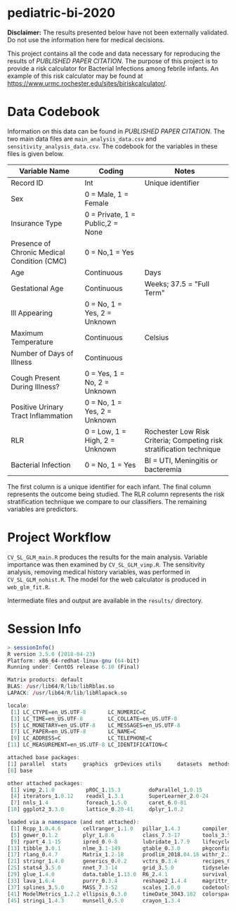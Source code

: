 # pediatric-bi-2020

**Disclaimer:** The results presented below have not been externally validated. Do not use the information here for medical decisions.

This project contains all the code and data necessary for reproducing the results of *PUBLISHED PAPER CITATION*. The purpose of this project is to provide a risk calculator for Bacterial Infections among febrile infants. An example of this risk calculator may be found at https://www.urmc.rochester.edu/sites/biriskcalculator/.

# Data Codebook

Information on this data can be found in *PUBLISHED PAPER CITATION*. The two main data files are `main_analysis_data.csv` and `sensitivity_analysis_data.csv`. The codebook for the variables in these files is given below.

Variable Name | Coding | Notes
--------------|--------|------------
Record ID| Int | Unique identifier
Sex|0 = Male, 1 = Female| 
Insurance Type|0 = Private, 1 = Public,2 = None|
Presence of Chronic Medical Condition (CMC)|0 = No,1 = Yes|
Age|Continuous | Days
Gestational Age|Continuous | Weeks; 37.5 = "Full Term"
Ill Appearing|0 = No, 1 = Yes, 2 = Unknown|
Maximum Temperature| Continuous | Celsius
Number of Days of Illness| Continuous |
Cough Present During Illness?|0 = Yes, 1 = No, 2 = Unknown|
Positive Urinary Tract Inflammation|0 = No, 1 = Yes, 2 = Unknown|
RLR|0 = Low, 1 = High, 2 = Unknown|Rochester Low Risk Criteria; Competing risk stratification technique
Bacterial Infection|0 = No, 1 = Yes|BI = UTI, Meningitis or bacteremia

The first column is a unique identifier for each infant. The final column represents the outcome being studied. The RLR column represents the risk stratification technique we compare to our classifiers. The remaining variables are predictors.

# Project Workflow

`CV_SL_GLM_main.R` produces the results for the main analysis. Variable importance was then examined by `CV_SL_GLM_vimp.R`. The sensitivity analysis, removing medical history variables, was performed in `CV_SL_GLM_nohist.R`. The model for the web calculator is produced in `web_glm_fit.R`.

Intermediate files and output are available in the `results/` directory.

# Session Info

```r
> sessionInfo()
R version 3.5.0 (2018-04-23)
Platform: x86_64-redhat-linux-gnu (64-bit)
Running under: CentOS release 6.10 (Final)

Matrix products: default
BLAS: /usr/lib64/R/lib/libRblas.so
LAPACK: /usr/lib64/R/lib/libRlapack.so

locale:
 [1] LC_CTYPE=en_US.UTF-8       LC_NUMERIC=C              
 [3] LC_TIME=en_US.UTF-8        LC_COLLATE=en_US.UTF-8    
 [5] LC_MONETARY=en_US.UTF-8    LC_MESSAGES=en_US.UTF-8   
 [7] LC_PAPER=en_US.UTF-8       LC_NAME=C                 
 [9] LC_ADDRESS=C               LC_TELEPHONE=C            
[11] LC_MEASUREMENT=en_US.UTF-8 LC_IDENTIFICATION=C       

attached base packages:
[1] parallel  stats     graphics  grDevices utils     datasets  methods  
[8] base     

other attached packages:
 [1] vimp_2.1.0          pROC_1.15.3         doParallel_1.0.15  
 [4] iterators_1.0.12    readxl_1.3.1        SuperLearner_2.0-24
 [7] nnls_1.4            foreach_1.5.0       caret_6.0-81       
[10] ggplot2_3.3.0       lattice_0.20-41     dplyr_1.0.2        

loaded via a namespace (and not attached):
 [1] Rcpp_1.0.4.6       cellranger_1.1.0   pillar_1.4.3       compiler_3.5.0    
 [5] gower_0.1.2        plyr_1.8.6         class_7.3-17       tools_3.5.0       
 [9] rpart_4.1-15       ipred_0.9-8        lubridate_1.7.9    lifecycle_0.2.0   
[13] tibble_3.0.1       nlme_3.1-149       gtable_0.3.0       pkgconfig_2.0.3   
[17] rlang_0.4.7        Matrix_1.2-18      prodlim_2018.04.18 withr_2.2.0       
[21] stringr_1.4.0      generics_0.0.2     vctrs_0.3.4        recipes_0.1.4     
[25] stats4_3.5.0       nnet_7.3-14        grid_3.5.0         tidyselect_1.1.0  
[29] glue_1.4.0         data.table_1.13.0  R6_2.4.1           survival_3.2-3    
[33] lava_1.6.4         purrr_0.3.4        reshape2_1.4.4     magrittr_1.5      
[37] splines_3.5.0      MASS_7.3-52        scales_1.0.0       codetools_0.2-16  
[41] ModelMetrics_1.2.2 ellipsis_0.3.0     timeDate_3043.102  colorspace_1.4-1  
[45] stringi_1.4.3      munsell_0.5.0      crayon_1.3.4 
```

